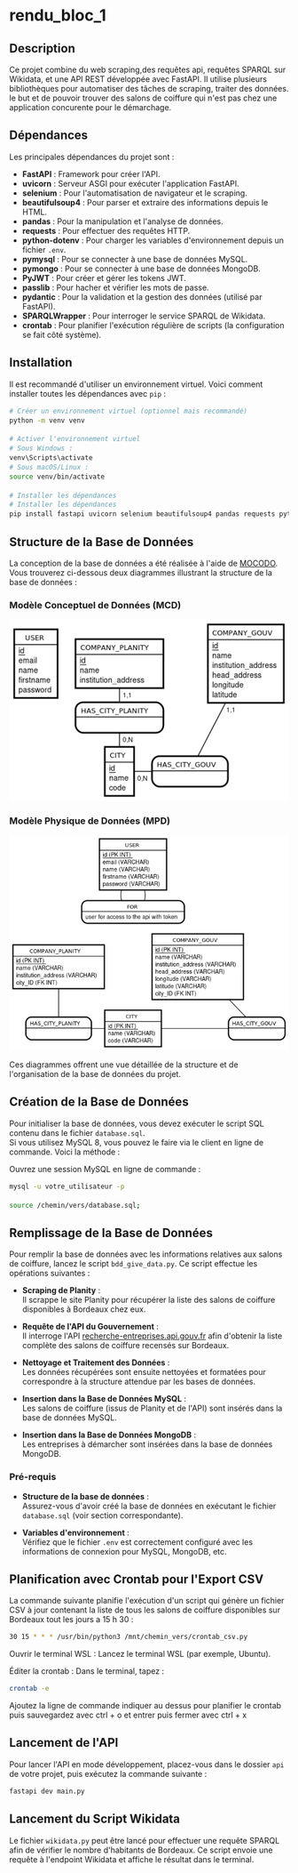 # rendu_bloc_1

## Description
Ce projet combine du web scraping,des requêtes api, requêtes SPARQL sur Wikidata, et une API REST développée avec FastAPI. Il utilise plusieurs bibliothèques pour automatiser des tâches de scraping, traiter des données. le but et de pouvoir trouver des salons de coiffure qui n'est pas chez une application concurente pour le démarchage.

## Dépendances
Les principales dépendances du projet sont :

- **FastAPI** : Framework pour créer l'API.
- **uvicorn** : Serveur ASGI pour exécuter l'application FastAPI.
- **selenium** : Pour l'automatisation de navigateur et le scraping.
- **beautifulsoup4** : Pour parser et extraire des informations depuis le HTML.
- **pandas** : Pour la manipulation et l'analyse de données.
- **requests** : Pour effectuer des requêtes HTTP.
- **python-dotenv** : Pour charger les variables d'environnement depuis un fichier `.env`.
- **pymysql** : Pour se connecter à une base de données MySQL.
- **pymongo** : Pour se connecter à une base de données MongoDB.
- **PyJWT** : Pour créer et gérer les tokens JWT.
- **passlib** : Pour hacher et vérifier les mots de passe.
- **pydantic** : Pour la validation et la gestion des données (utilisé par FastAPI).
- **SPARQLWrapper** : Pour interroger le service SPARQL de Wikidata.
- **crontab** : Pour planifier l'exécution régulière de scripts (la configuration se fait côté système).

## Installation

Il est recommandé d'utiliser un environnement virtuel. Voici comment installer toutes les dépendances avec `pip` :

```bash
# Créer un environnement virtuel (optionnel mais recommandé)
python -m venv venv

# Activer l'environnement virtuel
# Sous Windows :
venv\Scripts\activate
# Sous macOS/Linux :
source venv/bin/activate

# Installer les dépendances
# Installer les dépendances
pip install fastapi uvicorn selenium beautifulsoup4 pandas requests python-dotenv pymysql pymongo pyjwt passlib pydantic SPARQLWrapper webdriver-manager

```


## Structure de la Base de Données

La conception de la base de données a été réalisée à l'aide de [MOCODO](https://mocodo.net/). Vous trouverez ci-dessous deux diagrammes illustrant la structure de la base de données :

### Modèle Conceptuel de Données (MCD)
![MCD](structure_bdd/MCD.png)

### Modèle Physique de Données (MPD)
![MPD](structure_bdd/MPD.png)

Ces diagrammes offrent une vue détaillée de la structure et de l'organisation de la base de données du projet.

## Création de la Base de Données

Pour initialiser la base de données, vous devez exécuter le script SQL contenu dans le fichier `database.sql`.  
Si vous utilisez MySQL 8, vous pouvez le faire via le client en ligne de commande. Voici la méthode :

Ouvrez une session MySQL en ligne de commande :
   ```bash
mysql -u votre_utilisateur -p

source /chemin/vers/database.sql;
```

## Remplissage de la Base de Données

Pour remplir la base de données avec les informations relatives aux salons de coiffure, lancez le script `bdd_give_data.py`. Ce script effectue les opérations suivantes :

- **Scraping de Planity** :  
  Il scrappe le site Planity pour récupérer la liste des salons de coiffure disponibles à Bordeaux chez eux.

- **Requête de l'API du Gouvernement** :  
  Il interroge l'API [recherche-entreprises.api.gouv.fr](https://recherche-entreprises.api.gouv.fr) afin d'obtenir la liste complète des salons de coiffure recensés sur Bordeaux.

- **Nettoyage et Traitement des Données** :  
  Les données récupérées sont ensuite nettoyées et formatées pour correspondre à la structure attendue par les bases de données.

- **Insertion dans la Base de Données MySQL** :  
  Les salons de coiffure (issus de Planity et de l'API) sont insérés dans la base de données MySQL.

- **Insertion dans la Base de Données MongoDB** :  
  Les entreprises à démarcher sont insérées dans la base de données MongoDB.

### Pré-requis

- **Structure de la base de données** :  
  Assurez-vous d'avoir créé la base de données en exécutant le fichier `database.sql` (voir section correspondante).

- **Variables d'environnement** :  
  Vérifiez que le fichier `.env` est correctement configuré avec les informations de connexion pour MySQL, MongoDB, etc.

## Planification avec Crontab pour l'Export CSV

La commande suivante planifie l'exécution d'un script qui génère un fichier CSV à jour contenant la liste de tous les salons de coiffure disponibles sur Bordeaux tout les jours a 15 h 30 :

```bash
30 15 * * * /usr/bin/python3 /mnt/chemin_vers/crontab_csv.py
```

Ouvrir le terminal WSL :
Lancez le terminal WSL (par exemple, Ubuntu).

Éditer la crontab :
Dans le terminal, tapez :
```bash
crontab -e
```
Ajoutez la ligne de commande indiquer au dessus pour planifier le crontab puis sauvegardez avec ctrl + o et entrer puis fermer avec ctrl + x


## Lancement de l'API

Pour lancer l'API en mode développement, placez-vous dans le dossier `api` de votre projet, puis exécutez la commande suivante :

```bash
fastapi dev main.py
```

## Lancement du Script Wikidata

Le fichier `wikidata.py` peut être lancé pour effectuer une requête SPARQL afin de vérifier le nombre d'habitants de Bordeaux. Ce script envoie une requête à l'endpoint Wikidata et affiche le résultat dans le terminal.

